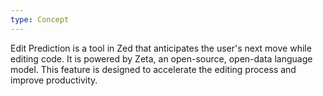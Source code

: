```yaml
---
type: Concept
---
```


Edit Prediction is a tool in Zed that anticipates the user's next move while editing code. It is powered by Zeta, an open-source, open-data language model. This feature is designed to accelerate the editing process and improve productivity.